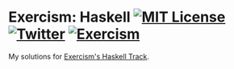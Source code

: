 # Exercism: Haskell [![MIT License][license-shield]][license-url] [![Twitter][twitter-shield]][twitter-url] [![Exercism][exercism-shield]][exercism-url]

My solutions for [Exercism's Haskell Track][exercism-track-url].

<!-- Links -->

[license-shield]: https://img.shields.io/github/license/fersilva16/exercism-haskell?style=flat-square
[license-url]: https://github.com/fersilva16/exercism-haskell/blob/master/LICENSE
[twitter-shield]: https://img.shields.io/badge/-fersilvaa16-black.svg?style=flat-square&logo=twitter&logoColor=white&colorB=49a2f2
[twitter-url]: https://twitter.com/fersilvaa16
[exercism-shield]: https://img.shields.io/badge/-fersilva16-black.svg?style=flat-square&logo=exercism&logoColor=white&colorB=009cab
[exercism-url]: https://exercism.org/profiles/fersilva16
[exercism-track-url]: https://exercism.org/tracks/haskell
